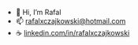 - 👋 Hi, I’m Rafal
- 📫 rafalxczajkowski@hotmail.com
- ☕ [linkedin.com/in/rafalxczajkowski](linkedin.com/in/rafalxczajkowski)

<!---
xrttrx/xrttrx is a ✨ special ✨ repository because its `README.md` (this file) appears on your GitHub profile.
You can click the Preview link to take a look at your changes.
--->
